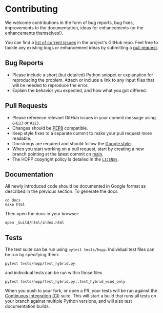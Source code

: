 # Contributing

We welcome contributions in the form of bug reports, bug fixes, improvements to the documentation, ideas for enhancements (or the enhancements themselves!).

You can find a [list of current issues](https://github.com/NREL/HOPP/issues) in the project's GitHub repo. Feel free to tackle any existing bugs or enhancement ideas by submitting a [pull request](https://github.com/NREL/HOPP/pulls).

## Bug Reports

 * Please include a short (but detailed) Python snippet or explanation for reproducing the problem. Attach or include a link to any input files that will be needed to reproduce the error.
 * Explain the behavior you expected, and how what you got differed.

## Pull Requests

 * Please reference relevant GitHub issues in your commit message using `GH123` or `#123`.
 * Changes should be [PEP8](http://www.python.org/dev/peps/pep-0008/) compatible.
 * Keep style fixes to a separate commit to make your pull request more readable.
 * Docstrings are required and should follow the [Google style](https://www.sphinx-doc.org/en/master/usage/extensions/example_google.html).
 * When you start working on a pull request, start by creating a new branch pointing at the latest commit on [main](https://github.com/NREL/HOPP).
 * The HOPP copyright policy is detailed in the [`LICENSE`](https://github.com/NREL/HOPP/blob/main/LICENSE).

## Documentation

All newly introduced code should be documented in Google format as described in the previous section. To generate the docs:

```
cd docs
make html
```

Then open the docs in your browser:

```
open _build/html/index.html
```

## Tests

The test suite can be run using `pytest tests/hopp`. Individual test files can be run by specifying them:

```
pytest tests/hopp/test_hybrid.py
```

and individual tests can be run within those files

```
pytest tests/hopp/test_hybrid.py::test_hybrid_wind_only
```

When you push to your fork, or open a PR, your tests will be run against the [Continuous Integration (CI)](https://github.com/NREL/HOPP/actions) suite. This will start a build that runs all tests on your branch against multiple Python versions, and will also test documentation builds.
